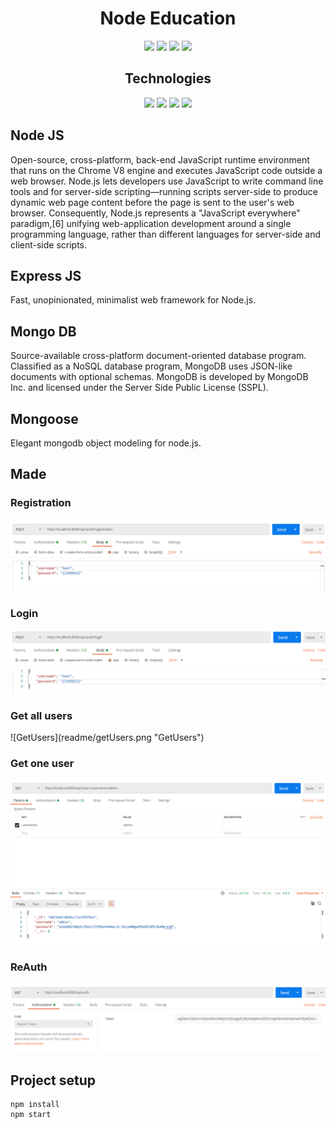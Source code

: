 <h1 align="center">Node Education</h1>

<p align="center">

<img src="https://img.shields.io/github/issues/vova3500/node-task" >
<img src="https://img.shields.io/github/forks/vova3500/node-task">
<img src="https://img.shields.io/github/stars/vova3500/node-task">
<img src="https://img.shields.io/github/license/vova3500/node-task">

</p>

<h2 align="center">Technologies</h2>

<p align="center">

<img src="https://img.shields.io/badge/-Node%20JS-blue">
<img src="https://img.shields.io/badge/-Express%20JS-yellow">
<img src="https://img.shields.io/badge/-Mongo%20DB-grean">
<img src="https://img.shields.io/badge/-Mongoose-blueviolet">

</p>

<h2>Node JS</h2>
<p>Open-source, cross-platform, back-end JavaScript runtime environment that runs on the Chrome V8 engine and executes JavaScript code outside a web browser. Node.js lets developers use JavaScript to write command line tools and for server-side scripting—running scripts server-side to produce dynamic web page content before the page is sent to the user's web browser. Consequently, Node.js represents a "JavaScript everywhere" paradigm,[6] unifying web-application development around a single programming language, rather than different languages for server-side and client-side scripts.</p>

<h2>Express JS</h2>
<p>Fast, unopinionated, minimalist web framework for Node.js.</p>

<h2>Mongo DB</h2>
<p>Source-available cross-platform document-oriented database program. Classified as a NoSQL database program, MongoDB uses JSON-like documents with optional schemas. MongoDB is developed by MongoDB Inc. and licensed under the Server Side Public License (SSPL).</p>

<h2>Mongoose</h2>
<p>Elegant mongodb object modeling for node.js.</p>

<h2>Made</h2>
<h3>Registration</h3>

![Registration](readme/registration.png "Registration")

<h3>Login</h3>

![Login](readme/login.png "Login")

<h3>Get all users</h3>
![GetUsers](readme/getUsers.png "GetUsers")

<h3>Get one user</h3>

![GetUser](readme/getUser.png "GetUser")

<h3>ReAuth</h3>

![ReAuth](readme/reAuth.png "ReAuth")

<h2>Project setup</h2>

```
npm install
npm start
```

